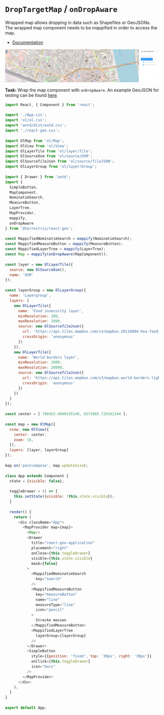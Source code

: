 # `DropTargetMap` / `onDropAware`

Wrapped map allows dropping in data such as Shapefiles or GeoJSONs. The wrapped map component needs to be mappified in order to access the map.

- [Documentation](https://terrestris.github.io/react-geo/docs/latest/index.html#!/DropTargetMap)

[![](../screenshots/on_drop_aware.png)](../screenshots/on_drop_aware.png)

**Task:** Wrap the map component with `onDropAware`. An example GeoJSON for testing can be found [here](../materials/bonn_bars.geojson).

```javascript
import React, { Component } from 'react';

import './App.css';
import 'ol/ol.css';
import 'antd/dist/antd.css';
import './react-geo.css';

import OlMap from 'ol/Map';
import OlView from 'ol/View';
import OlLayerTile from 'ol/layer/Tile';
import OlSourceOsm from 'ol/source/OSM';
import OlSourceTileJson from 'ol/source/TileJSON';
import OlLayerGroup from 'ol/layer/Group';

import { Drawer } from 'antd';
import {
  SimpleButton,
  MapComponent,
  NominatimSearch,
  MeasureButton,
  LayerTree,
  MapProvider,
  mappify,
  onDropAware
} from '@terrestris/react-geo';

const MappifiedNominatimSearch = mappify(NominatimSearch);
const MappifiedMeasureButton = mappify(MeasureButton);
const MappifiedLayerTree = mappify(LayerTree);
const Map = mappify(onDropAware(MapComponent));

const layer = new OlLayerTile({
  source: new OlSourceOsm(),
  name: 'OSM'
});

const layerGroup = new OlLayerGroup({
  name: 'Layergroup',
  layers: [
    new OlLayerTile({
      name: 'Food insecurity layer',
      minResolution: 200,
      maxResolution: 2000,
      source: new OlSourceTileJson({
        url: 'https://api.tiles.mapbox.com/v3/mapbox.20110804-hoa-foodinsecurity-3month.json?secure',
        crossOrigin: 'anonymous'
      })
    }),
    new OlLayerTile({
      name: 'World borders layer',
      minResolution: 2000,
      maxResolution: 20000,
      source: new OlSourceTileJson({
        url: 'https://api.tiles.mapbox.com/v3/mapbox.world-borders-light.json?secure',
        crossOrigin: 'anonymous'
      })
    })
  ]
});

const center = [ 788453.4890155146, 6573085.729161344 ];

const map = new OlMap({
  view: new OlView({
    center: center,
    zoom: 16,
  }),
  layers: [layer, layerGroup]
});

map.on('postcompose', map.updateSize);

class App extends Component {
  state = {visible: false};

  toggleDrawer = () => {
    this.setState({visible: !this.state.visible});
  }

  render() {
    return (
      <div className="App">
        <MapProvider map={map}>
          <Map/>
          <Drawer
            title="react-geo-application"
            placement="right"
            onClose={this.toggleDrawer}
            visible={this.state.visible}
            mask={false}
          >
            <MappifiedNominatimSearch
              key="search"
            />
            <MappifiedMeasureButton
              key="measureButton"
              name="line"
              measureType="line"
              icon="pencil"
            >
              Strecke messen
            </MappifiedMeasureButton>
            <MappifiedLayerTree
              layerGroup={layerGroup}
            />
          </Drawer>
          <SimpleButton
            style={{position: 'fixed', top: '30px', right: '30px'}}
            onClick={this.toggleDrawer}
            icon="bars"
          />
        </MapProvider>
      </div>
    );
  }
}

export default App;
```